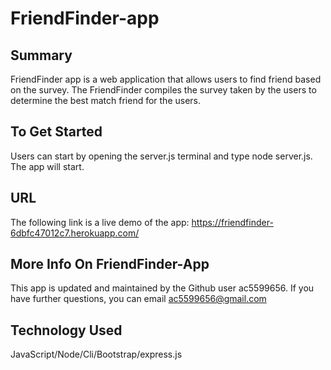 # FriendFinder-app

## Summary

FriendFinder app is a web application that allows users to find friend based on the survey. The FriendFinder compiles the survey taken by the users to determine the best match friend for the users.

## To Get Started

Users can start by opening the server.js terminal and type node server.js. The app will start.

## URL

The following link is a live demo of the app: https://friendfinder-6dbfc47012c7.herokuapp.com/

## More Info On FriendFinder-App

This app is updated and maintained by the Github user ac5599656. If you have further questions, you can email
ac5599656@gmail.com

## Technology Used

JavaScript/Node/Cli/Bootstrap/express.js
